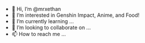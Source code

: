 - 👋 Hi, I’m @mrxethan
- 👀 I’m interested in Genshin Impact, Anime, and Food!
- 🌱 I’m currently learning ...
- 💞️ I’m looking to collaborate on ...
- 📫 How to reach me ...

<!---
mrxethan/mrxethan is a ✨ special ✨ repository because its `README.md` (this file) appears on your GitHub profile.
You can click the Preview link to take a look at your changes.
--->
